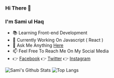 ### Hi There 👋
### I'm Sami ul Haq

- 📚 Learning Front-end Development
- 📅 Currently Working On Javascript ( React )
- 💬 Ask Me Anything [Here](https://github.com/sami-ul-haq/sami-ul-haq/issues)
- 📫 Feel Free To Reach Me On My Social Media
- 👉 [Facebook](https://www.facebook.com/sami.ul.haq.2017) 👉 [Twitter](https://twitter.com/_semiulhaq) 👉 [Instagram](https://www.instagram.com/_samiulhaq/)

![Sami's Github Stats](https://github-readme-stats.vercel.app/api?username=sami-ul-haq&show_icons=true&hide=stars)
![Top Langs](https://github-readme-stats.vercel.app/api/top-langs/?username=sami-ul-haq&layout=compact&hide=jupyter%20notebook&langs_count=6)


